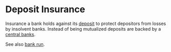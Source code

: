 # Deposit Insurance
Insurance a bank holds against its [deposit](deposit.md) to protect depositors from losses by insolvent banks. Instead of being mutualized deposits are backed by a [central banks](central-banks.md). 

See also [bank run](bank-run.md).